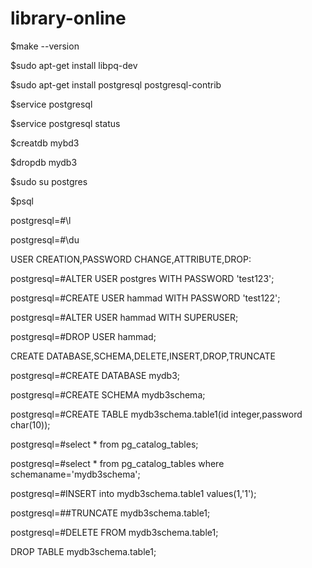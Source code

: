 # library-online
$make --version

$sudo apt-get install libpq-dev

$sudo apt-get install postgresql postgresql-contrib

$service postgresql

$service postgresql status

$creatdb mybd3

$dropdb mydb3

$sudo su postgres

$psql

postgresql=#\l

postgresql=#\du

USER CREATION,PASSWORD CHANGE,ATTRIBUTE,DROP:

postgresql=#ALTER USER postgres WITH PASSWORD 'test123';

postgresql=#CREATE USER hammad WITH PASSWORD 'test122';

postgresql=#ALTER USER hammad WITH SUPERUSER;

postgresql=#DROP USER hammad;

CREATE DATABASE,SCHEMA,DELETE,INSERT,DROP,TRUNCATE

postgresql=#CREATE DATABASE mydb3;

postgresql=#CREATE SCHEMA mydb3schema;

postgresql=#CREATE TABLE mydb3schema.table1(id integer,password char(10)); 

postgresql=#select * from pg_catalog_tables;

postgresql=#select * from pg_catalog_tables where schemaname='mydb3schema';

postgresql=#INSERT into mydb3schema.table1 values(1,'1');

postgresql=##TRUNCATE mydb3schema.table1;

postgresql=#DELETE FROM mydb3schema.table1;

DROP TABLE mydb3schema.table1;


